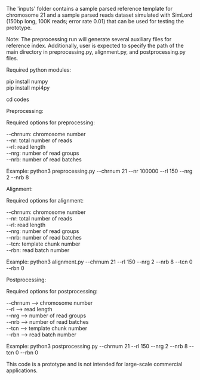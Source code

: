 The 'inputs' folder contains a sample parsed reference template for chromosome 21 and a sample parsed reads dataset simulated with SimLord (150bp long, 100K reads; error rate 0.01) that can be used for testing the prototype. 

Note: The preprocessing run will generate several auxiliary files for reference index. Additionally, user is expected to specify the path of the main directory in preprocessing.py, alignment.py, and postprocessing.py files.

Required python modules:

pip install numpy <br />
pip install mpi4py <br />

cd codes <br />

Preprocessing:

Required options for preprocessing:

--chrnum: chromosome number <br />
--nr: total number of reads <br />
--rl: read length <br />
--nrg: number of read groups <br />
--nrb: number of read batches <br />

Example: python3 preprocessing.py --chrnum 21 --nr 100000 --rl 150 --nrg 2 --nrb 8

Alignment:

Required options for alignment:

--chrnum: chromosome number <br />
--nr: total number of reads <br />
--rl: read length <br />
--nrg: number of read groups <br />
--nrb: number of read batches <br />
--tcn: template chunk number <br />
--rbn: read batch number <br />

Example: python3 alignment.py --chrnum 21 --rl 150 --nrg 2 --nrb 8 --tcn 0 --rbn 0

Postprocessing: 

Required options for postprocessing:

--chrnum --> chromosome number <br />
--rl --> read length <br />
--nrg --> number of read groups <br />
--nrb --> number of read batches <br />
--tcn --> template chunk number <br />
--rbn --> read batch number <br />

Example: python3 postprocessing.py --chrnum 21 --rl 150 --nrg 2 --nrb 8 --tcn 0 --rbn 0

This code is a prototype and is not intended for large-scale commercial applications.
